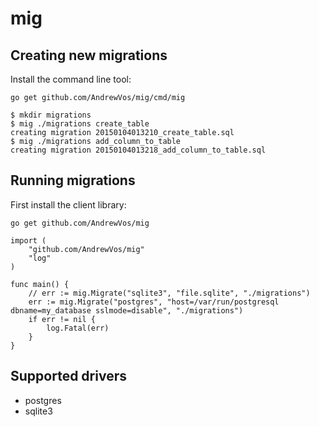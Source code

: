 # mig

## Creating new migrations

Install the command line tool:

```
go get github.com/AndrewVos/mig/cmd/mig
```

```
$ mkdir migrations
$ mig ./migrations create_table
creating migration 20150104013210_create_table.sql
$ mig ./migrations add_column_to_table
creating migration 20150104013218_add_column_to_table.sql
```

## Running migrations

First install the client library:

```
go get github.com/AndrewVos/mig
```

```golang
import (
	"github.com/AndrewVos/mig"
	"log"
)

func main() {
	// err := mig.Migrate("sqlite3", "file.sqlite", "./migrations")
	err := mig.Migrate("postgres", "host=/var/run/postgresql dbname=my_database sslmode=disable", "./migrations")
	if err != nil {
		log.Fatal(err)
	}
}
```

## Supported drivers

- postgres
- sqlite3
